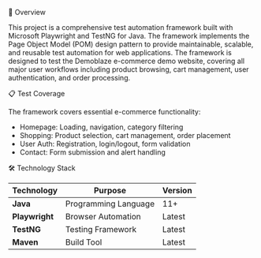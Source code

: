 📖 Overview

This project is a comprehensive test automation framework built with Microsoft Playwright and TestNG for Java. The framework implements the Page Object Model (POM) design pattern to provide maintainable, scalable, and reusable test automation for web applications.
The framework is designed to test the Demoblaze e-commerce demo website, covering all major user workflows including product browsing, cart management, user authentication, and order processing.

📋 Test Coverage

The framework covers essential e-commerce functionality:
- Homepage: Loading, navigation, category filtering
- Shopping: Product selection, cart management, order placement
- User Auth: Registration, login/logout, form validation
- Contact: Form submission and alert handling

🛠️ Technology Stack

| Technology | Purpose | Version |
|------------|---------|---------|
| **Java** | Programming Language | 11+ |
| **Playwright** | Browser Automation | Latest |
| **TestNG** | Testing Framework | Latest |
| **Maven** | Build Tool | Latest |


